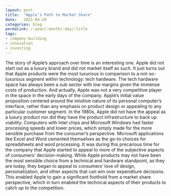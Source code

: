 ```yaml
---
layout: post
title:  "Apple’s Path to Market Share"
date:   2021-04-29
categories: blog
permalink: /:year/:month/:day/:title
tags:
- company-building
- innovation
- investing
---
```


The story of Apple’s approach over time is an interesting one. Apple did not start out as a luxury brand and did not market itself as such. It just turns out that Apple products were the most luxurious in comparison to a not-so-luxurious segment within technology: tech hardware. The tech hardware space has always been a sub sector with low margins given the immense costs of production. And actually, Apple was not a very competitive player in the space in the early days of the company. Apple’s initial value proposition centered around the intuitive nature of its personal computer’s interface, rather than any emphasis on product design or appealing to any particular customer segment. In the 1980s, Apple did not have the appeal as a luxury product nor did they have the product infrastructure to back up viability. Computers with Intel chips and Microsoft Windows had faster processing speeds and lower prices, which simply made for the more sensible purchase from the consumer’s perspective. Microsoft applications like Excel and Word cemented themselves as the go-to choices for spreadsheets and word processing. It was during this precarious time for the company that Apple started to appeal to more of the subjective aspects of consumers’ decision-making. While Apple products may not have been the most sensible choice from a technical and hardware standpoint, as they are today, they began to appeal to consumers’ love of design, personalization, and other aspects that can win over expenditure decisions. This enabled Apple to gain a significant foothold from a market share perspective, which in turn enabled the technical aspects of their products to catch up to the competition.
